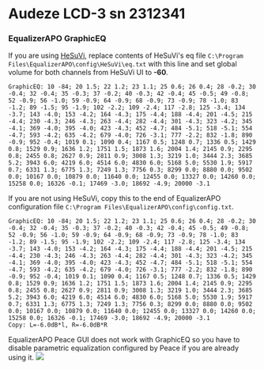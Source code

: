 # Audeze LCD-3 sn 2312341
### EqualizerAPO GraphicEQ
If you are using [HeSuVi](https://sourceforge.net/projects/hesuvi/), replace contents of HeSuVi's eq file `C:\Program Files\EqualizerAPO\config\HeSuVi\eq.txt` with this line and set global volume for both channels from HeSuVi UI to **-60**.
```
GraphicEQ: 10 -84; 20 1.5; 22 1.2; 23 1.1; 25 0.6; 26 0.4; 28 -0.2; 30 -0.4; 32 -0.4; 35 -0.3; 37 -0.2; 40 -0.3; 42 -0.4; 45 -0.5; 49 -0.8; 52 -0.9; 56 -1.0; 59 -0.9; 64 -0.9; 68 -0.9; 73 -0.9; 78 -1.0; 83 -1.2; 89 -1.5; 95 -1.9; 102 -2.2; 109 -2.4; 117 -2.8; 125 -3.4; 134 -3.7; 143 -4.0; 153 -4.2; 164 -4.3; 175 -4.4; 188 -4.4; 201 -4.5; 215 -4.4; 230 -4.3; 246 -4.3; 263 -4.4; 282 -4.4; 301 -4.3; 323 -4.2; 345 -4.1; 369 -4.0; 395 -4.0; 423 -4.3; 452 -4.7; 484 -5.1; 518 -5.1; 554 -4.7; 593 -4.2; 635 -4.2; 679 -4.0; 726 -3.1; 777 -2.2; 832 -1.8; 890 -0.9; 952 -0.4; 1019 0.1; 1090 0.4; 1167 0.5; 1248 0.7; 1336 0.5; 1429 0.8; 1529 0.9; 1636 1.2; 1751 1.5; 1873 1.6; 2004 1.4; 2145 0.9; 2295 0.8; 2455 0.8; 2627 0.9; 2811 0.9; 3008 1.3; 3219 1.0; 3444 2.3; 3685 5.2; 3943 6.0; 4219 6.0; 4514 6.0; 4830 6.0; 5168 5.0; 5530 1.9; 5917 0.7; 6331 1.3; 6775 1.3; 7249 1.3; 7756 0.3; 8299 0.0; 8880 0.0; 9502 0.0; 10167 0.0; 10879 0.0; 11640 0.0; 12455 0.0; 13327 0.0; 14260 0.0; 15258 0.0; 16326 -0.1; 17469 -3.0; 18692 -4.9; 20000 -3.1
```
If you are not using HeSuVi, copy this to the end of EqualizerAPO configuration file `C:\Program Files\EqualizerAPO\config\config.txt`.
```
GraphicEQ: 10 -84; 20 1.5; 22 1.2; 23 1.1; 25 0.6; 26 0.4; 28 -0.2; 30 -0.4; 32 -0.4; 35 -0.3; 37 -0.2; 40 -0.3; 42 -0.4; 45 -0.5; 49 -0.8; 52 -0.9; 56 -1.0; 59 -0.9; 64 -0.9; 68 -0.9; 73 -0.9; 78 -1.0; 83 -1.2; 89 -1.5; 95 -1.9; 102 -2.2; 109 -2.4; 117 -2.8; 125 -3.4; 134 -3.7; 143 -4.0; 153 -4.2; 164 -4.3; 175 -4.4; 188 -4.4; 201 -4.5; 215 -4.4; 230 -4.3; 246 -4.3; 263 -4.4; 282 -4.4; 301 -4.3; 323 -4.2; 345 -4.1; 369 -4.0; 395 -4.0; 423 -4.3; 452 -4.7; 484 -5.1; 518 -5.1; 554 -4.7; 593 -4.2; 635 -4.2; 679 -4.0; 726 -3.1; 777 -2.2; 832 -1.8; 890 -0.9; 952 -0.4; 1019 0.1; 1090 0.4; 1167 0.5; 1248 0.7; 1336 0.5; 1429 0.8; 1529 0.9; 1636 1.2; 1751 1.5; 1873 1.6; 2004 1.4; 2145 0.9; 2295 0.8; 2455 0.8; 2627 0.9; 2811 0.9; 3008 1.3; 3219 1.0; 3444 2.3; 3685 5.2; 3943 6.0; 4219 6.0; 4514 6.0; 4830 6.0; 5168 5.0; 5530 1.9; 5917 0.7; 6331 1.3; 6775 1.3; 7249 1.3; 7756 0.3; 8299 0.0; 8880 0.0; 9502 0.0; 10167 0.0; 10879 0.0; 11640 0.0; 12455 0.0; 13327 0.0; 14260 0.0; 15258 0.0; 16326 -0.1; 17469 -3.0; 18692 -4.9; 20000 -3.1
Copy: L=-6.0dB*l, R=-6.0dB*R
```
EqualizerAPO Peace GUI does not work with GraphicEQ so you have to disable parametric equalization configured by Peace if you are already using it.
![](https://raw.githubusercontent.com/jaakkopasanen/AutoEq/master/results/Innerfidelity%202017/innerfidelity/onear/Audeze%20LCD-3%20sn%202312341/Audeze%20LCD-3%20sn%202312341.png)
